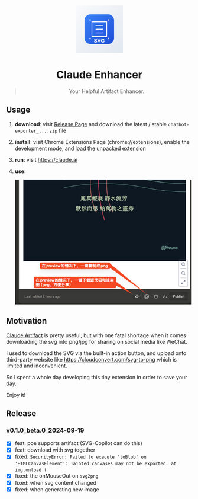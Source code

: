 
<div align="center">
  <img src="./assets/logo.svg" alt="logo" width="128" height="128">
  <h1>Claude Enhancer</h1>
  <blockquote>Your Helpful Artifact Enhancer. </blockquote>
</div>

## Usage

1. **download**: visit [Release Page](https://github.com/cs-magic/exts_chrome_chatbot-exporter/release) and download the latest / stable `chatbot-exporter_....zip` file
2. **install**: visit Chrome Extensions Page (chrome://extensions), enable the development mode, and load the unpacked extension
3. **run**: visit https://claude.ai
4. **use**:

    ![img.png](assets/v0.3.0-artifact.png)

## Motivation

[Claude Artifact](https://support.anthropic.com/en/articles/9487310-what-are-artifacts-and-how-do-i-use-them) is pretty useful, but with one fatal shortage when it comes downloading the svg into png/jpg for sharing on social media like WeChat.

I used to download the SVG via the built-in action button, and upload onto third-party website like https://cloudconvert.com/svg-to-png which is limited and inconvenient.

So I spent a whole day developing this tiny extension in order to save your day.

Enjoy it!

## Release

### v0.1.0_beta.0_2024-09-19

- [x] feat: poe supports artifact (SVG-Copilot can do this)
- [x] feat: download with svg together
- [x] fixed: `SecurityError: Failed to execute 'toBlob' on 'HTMLCanvasElement': Tainted canvases may not be exported. at img.onload (`
- [x] fixed: the onMouseOut on `svg2png`
- [x] fixed: when svg content changed
- [x] fixed: when generating new image
